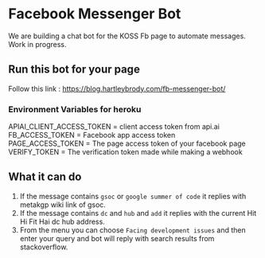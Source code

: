 # Facebook Messenger Bot
We are building a chat bot for the KOSS Fb page to automate messages. Work in progress.

## Run this bot for your page

Follow this link : https://blog.hartleybrody.com/fb-messenger-bot/

### Environment Variables for heroku

APIAI_CLIENT_ACCESS_TOKEN = client access token from api.ai <br>
FB_ACCESS_TOKEN = Facebook app access token <br>
PAGE_ACCESS_TOKEN = The page access token of your facebook page <br>
VERIFY_TOKEN = The verification token made while making a webhook

## What it can do
1. If the message contains `gsoc` or `google summer of code` it replies with metakgp wiki link of gsoc.<br>
2. If the message contains `dc` and `hub` and `add` it replies with the current Hit Hi Fit Hai dc hub address. <br>
3. From the menu you can choose `Facing development issues` and then enter your query and bot will reply with search results from stackoverflow.
